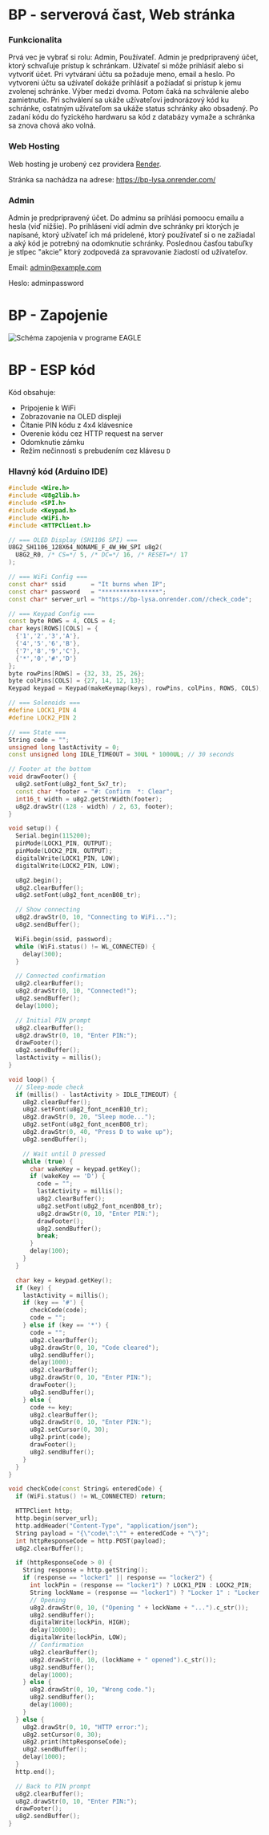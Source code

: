 # BP - serverová čast, Web stránka

### Funkcionalita

Prvá vec je vybrať si rolu: Admin, Používateľ. Admin je predpripravený účet, ktorý schvaľuje prístup k schránkam. Užívateľ si môže prihlásiť alebo si vytvoriť účet. Pri vytváraní účtu sa požaduje meno, email a heslo. Po vytvoreni účtu sa uźívateľ dokáže prihlásiť a požíadať si prístup k jemu zvolenej schránke. Výber medzi dvoma. Potom čaká na schválenie alebo zamietnutie. Pri schválení sa ukáže užívateľovi jednorázový kód ku schránke, ostatným užívateľom sa ukáže status schránky ako obsadený. Po zadaní kódu do fyzického hardwaru sa kód z databázy vymaže a schránka sa znova chová ako volná. 

### Web Hosting

Web hosting je urobený cez providera [Render](https://render.com/). 

Stránka sa nachádza na adrese: https://bp-lysa.onrender.com/

### Admin

Admin je predpripravený účet. Do adminu sa prihlási pomoocu emailu a hesla (viď nižšie). Po prihlásení vidí admin dve schránky pri ktorých je napísané, ktorý užívateľ ich má pridelené, ktorý používateľ si o ne zažiadal a aký kód je potrebný na odomknutie schránky. Poslednou časťou tabuľky je stĺpec "akcie" ktorý zodpovedá za spravovanie žiadostí od užívateľov. 

Email: admin@example.com

Heslo: adminpassword


# BP - Zapojenie
![Schéma zapojenia v programe EAGLE](zapojenie.png)


# BP - ESP kód

Kód obsahuje: 
- Pripojenie k WiFi
- Zobrazovanie na OLED displeji
- Čítanie PIN kódu z 4x4 klávesnice
- Overenie kódu cez HTTP request na server
- Odomknutie zámku
- Režim nečinnosti s prebudením cez klávesu `D`

### Hlavný kód (Arduino IDE)

```cpp
#include <Wire.h>
#include <U8g2lib.h>
#include <SPI.h>
#include <Keypad.h>
#include <WiFi.h>
#include <HTTPClient.h>

// === OLED Display (SH1106 SPI) ===
U8G2_SH1106_128X64_NONAME_F_4W_HW_SPI u8g2(
  U8G2_R0, /* CS=*/ 5, /* DC=*/ 16, /* RESET=*/ 17
);

// === WiFi Config ===
const char* ssid       = "It burns when IP";
const char* password   = "****************";
const char* server_url = "https://bp-lysa.onrender.com//check_code";

// === Keypad Config ===
const byte ROWS = 4, COLS = 4;
char keys[ROWS][COLS] = {
  {'1','2','3','A'},
  {'4','5','6','B'},
  {'7','8','9','C'},
  {'*','0','#','D'}
};
byte rowPins[ROWS] = {32, 33, 25, 26};
byte colPins[COLS] = {27, 14, 12, 13};
Keypad keypad = Keypad(makeKeymap(keys), rowPins, colPins, ROWS, COLS);

// === Solenoids ===
#define LOCK1_PIN 4
#define LOCK2_PIN 2

// === State ===
String code = "";
unsigned long lastActivity = 0;
const unsigned long IDLE_TIMEOUT = 30UL * 1000UL; // 30 seconds

// Footer at the bottom
void drawFooter() {
  u8g2.setFont(u8g2_font_5x7_tr);
  const char *footer = "#: Confirm  *: Clear";
  int16_t width = u8g2.getStrWidth(footer);
  u8g2.drawStr((128 - width) / 2, 63, footer);
}

void setup() {
  Serial.begin(115200);
  pinMode(LOCK1_PIN, OUTPUT);
  pinMode(LOCK2_PIN, OUTPUT);
  digitalWrite(LOCK1_PIN, LOW);
  digitalWrite(LOCK2_PIN, LOW);

  u8g2.begin();
  u8g2.clearBuffer();
  u8g2.setFont(u8g2_font_ncenB08_tr);

  // Show connecting
  u8g2.drawStr(0, 10, "Connecting to WiFi...");
  u8g2.sendBuffer();

  WiFi.begin(ssid, password);
  while (WiFi.status() != WL_CONNECTED) {
    delay(300);
  }

  // Connected confirmation
  u8g2.clearBuffer();
  u8g2.drawStr(0, 10, "Connected!");
  u8g2.sendBuffer();
  delay(1000);

  // Initial PIN prompt
  u8g2.clearBuffer();
  u8g2.drawStr(0, 10, "Enter PIN:");
  drawFooter();
  u8g2.sendBuffer();
  lastActivity = millis();
}

void loop() {
  // Sleep-mode check
  if (millis() - lastActivity > IDLE_TIMEOUT) {
    u8g2.clearBuffer();
    u8g2.setFont(u8g2_font_ncenB10_tr);
    u8g2.drawStr(0, 20, "Sleep mode...");
    u8g2.setFont(u8g2_font_ncenB08_tr);
    u8g2.drawStr(0, 40, "Press D to wake up");
    u8g2.sendBuffer();

    // Wait until D pressed
    while (true) {
      char wakeKey = keypad.getKey();
      if (wakeKey == 'D') {
        code = "";
        lastActivity = millis();
        u8g2.clearBuffer();
        u8g2.setFont(u8g2_font_ncenB08_tr);
        u8g2.drawStr(0, 10, "Enter PIN:");
        drawFooter();
        u8g2.sendBuffer();
        break;
      }
      delay(100);
    }
  }

  char key = keypad.getKey();
  if (key) {
    lastActivity = millis();
    if (key == '#') {
      checkCode(code);
      code = "";
    } else if (key == '*') {
      code = "";
      u8g2.clearBuffer();
      u8g2.drawStr(0, 10, "Code cleared");
      u8g2.sendBuffer();
      delay(1000);
      u8g2.clearBuffer();
      u8g2.drawStr(0, 10, "Enter PIN:");
      drawFooter();
      u8g2.sendBuffer();
    } else {
      code += key;
      u8g2.clearBuffer();
      u8g2.drawStr(0, 10, "Enter PIN:");
      u8g2.setCursor(0, 30);
      u8g2.print(code);
      drawFooter();
      u8g2.sendBuffer();
    }
  }
}

void checkCode(const String& enteredCode) {
  if (WiFi.status() != WL_CONNECTED) return;

  HTTPClient http;
  http.begin(server_url);
  http.addHeader("Content-Type", "application/json");
  String payload = "{\"code\":\"" + enteredCode + "\"}";
  int httpResponseCode = http.POST(payload);
  u8g2.clearBuffer();

  if (httpResponseCode > 0) {
    String response = http.getString();
    if (response == "locker1" || response == "locker2") {
      int lockPin = (response == "locker1") ? LOCK1_PIN : LOCK2_PIN;
      String lockName = (response == "locker1") ? "Locker 1" : "Locker 2";
      // Opening
      u8g2.drawStr(0, 10, ("Opening " + lockName + "...").c_str());
      u8g2.sendBuffer();
      digitalWrite(lockPin, HIGH);
      delay(10000);
      digitalWrite(lockPin, LOW);
      // Confirmation
      u8g2.clearBuffer();
      u8g2.drawStr(0, 10, (lockName + " opened").c_str());
      u8g2.sendBuffer();
      delay(1000);
    } else {
      u8g2.drawStr(0, 10, "Wrong code.");
      u8g2.sendBuffer();
      delay(1000);
    }
  } else {
    u8g2.drawStr(0, 10, "HTTP error:");
    u8g2.setCursor(0, 30);
    u8g2.print(httpResponseCode);
    u8g2.sendBuffer();
    delay(1000);
  }
  http.end();

  // Back to PIN prompt
  u8g2.clearBuffer();
  u8g2.drawStr(0, 10, "Enter PIN:");
  drawFooter();
  u8g2.sendBuffer();
}